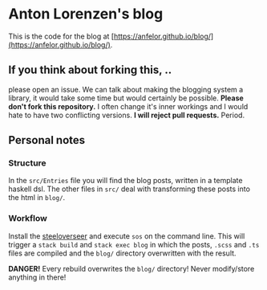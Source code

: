 # Anton Lorenzen's blog

This is the code for the blog at [https://anfelor.github.io/blog/](https://anfelor.github.io/blog/).

## If you think about forking this, ..

please open an issue. We can talk about making the blogging system a library,
it would take some time but would certainly be possible. **Please don't fork this repository.**
I often change it's inner workings and I would hate to have two conflicting versions.
**I will reject pull requests.** Period.

## Personal notes

### Structure

In the `src/Entries` file you will find the blog posts, written in a template haskell dsl.
The other files in `src/` deal with transforming these posts into the html in `blog/`.

### Workflow

Install the [steeloverseer](https://github.com/schell/steeloverseer) and execute `sos` on the command line.
This will trigger a `stack build` and `stack exec blog` in which the posts, `.scss` and `.ts` files are compiled and 
the `blog/` directory overwritten with the result.

**DANGER!** Every rebuild overwrites the `blog/` directory! Never modify/store anything in there!
